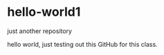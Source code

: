 # hello-world1
just another repository

hello world,
  just testing out this GitHub for this class.
